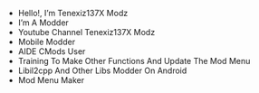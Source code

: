 -  Hello!, I’m Tenexiz137X Modz
-  I’m A Modder
-  Youtube Channel Tenexiz137X Modz
-  Mobile Modder
-  AIDE CMods User
-  Training To Make Other Functions And Update The Mod Menu
-  Libil2cpp And Other Libs Modder On Android
-  Mod Menu Maker
